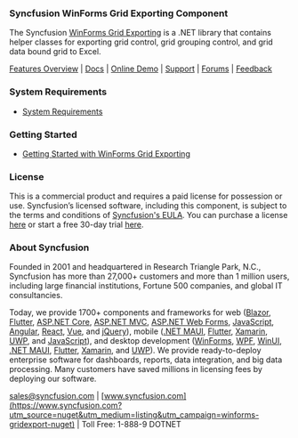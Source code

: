 ### Syncfusion WinForms Grid Exporting Component
The Syncfusion [WinForms Grid Exporting](https://www.syncfusion.com/winforms-ui-controls/grid-control?utm_source=nuget&utm_medium=listing&utm_campaign=winforms-gridexport-nuget) is a .NET library that contains helper classes for exporting grid control, grid grouping control, and grid data bound grid to Excel.

[Features Overview](https://www.syncfusion.com/winforms-ui-controls/grid-control?utm_source=nuget&utm_medium=listing&utm_campaign=winforms-gridexport-nuget) | [Docs](https://help.syncfusion.com/windowsforms/grid-control/exporting?utm_source=nuget&utm_medium=listing&utm_campaign=winforms-gridexport-nuget) | [Online Demo](https://github.com/syncfusion/winforms-demos?utm_source=nuget&utm_medium=listing&utm_campaign=winforms-gridexport-nuget) | [Support](https://support.syncfusion.com/create?utm_source=nuget&utm_medium=listing&utm_campaign=winforms-gridexport-nuget) | [Forums](https://www.syncfusion.com/forums/windowsforms?utm_source=nuget&utm_medium=listing&utm_campaign=winforms-gridexport-nuget) | [Feedback](https://www.syncfusion.com/feedback/winforms?utm_source=nuget&utm_medium=listing&utm_campaign=winforms-gridexport-nuget)

### System Requirements

* [System Requirements](https://help.syncfusion.com/windowsforms/installation/system-requirements?utm_source=nuget&utm_medium=listing&utm_campaign=winforms-gridexport-nuget)

### Getting Started

* [Getting Started with WinForms Grid Exporting](https://help.syncfusion.com/windowsforms/grid-control/exporting?utm_source=nuget&utm_medium=listing&utm_campaign=winforms-gridexport-nuget)

### License

This is a commercial product and requires a paid license for possession or use. Syncfusion’s licensed software, including this component, is subject to the terms and conditions of [Syncfusion's EULA](https://www.syncfusion.com/eula/es/?utm_source=nuget&utm_medium=listing&utm_campaign=winforms-gridexport-nuget). You can purchase a license [here](https://www.syncfusion.com/sales/products?utm_source=nuget&utm_medium=listing&utm_campaign=winforms-gridexport-nuget) or start a free 30-day trial [here](https://www.syncfusion.com/account/manage-trials/start-trials?utm_source=nuget&utm_medium=listing&utm_campaign=winforms-gridexport-nuget).

### About Syncfusion

Founded in 2001 and headquartered in Research Triangle Park, N.C., Syncfusion has more than 27,000+ customers and more than 1 million users, including large financial institutions, Fortune 500 companies, and global IT consultancies.
 
Today, we provide 1700+ components and frameworks for web ([Blazor](https://www.syncfusion.com/blazor-components?utm_source=nuget&utm_medium=listing&utm_campaign=winforms-gridexport-nuget), [Flutter](https://www.syncfusion.com/flutter-widgets?utm_source=nuget&utm_medium=listing&utm_campaign=winforms-gridexport-nuget), [ASP.NET Core](https://www.syncfusion.com/aspnet-core-ui-controls?utm_source=nuget&utm_medium=listing&utm_campaign=winforms-gridexport-nuget), [ASP.NET MVC](https://www.syncfusion.com/aspnet-mvc-ui-controls?utm_source=nuget&utm_medium=listing&utm_campaign=winforms-gridexport-nuget), [ASP.NET Web Forms](https://www.syncfusion.com/jquery/aspnet-webforms-ui-controls?utm_source=nuget&utm_medium=listing&utm_campaign=winforms-gridexport-nuget), [JavaScript](https://www.syncfusion.com/javascript-ui-controls?utm_source=nuget&utm_medium=listing&utm_campaign=winforms-gridexport-nuget), [Angular](https://www.syncfusion.com/angular-ui-components?utm_source=nuget&utm_medium=listing&utm_campaign=winforms-gridexport-nuget), [React](https://www.syncfusion.com/react-ui-components?utm_source=nuget&utm_medium=listing&utm_campaign=winforms-gridexport-nuget), [Vue](https://www.syncfusion.com/vue-ui-components?utm_source=nuget&utm_medium=listing&utm_campaign=winforms-gridexport-nuget), and [jQuery](https://www.syncfusion.com/jquery-ui-widgets?utm_source=nuget&utm_medium=listing&utm_campaign=winforms-gridexport-nuget)), mobile ([.NET MAUI](https://www.syncfusion.com/maui-controls?utm_source=nuget&utm_medium=listing&utm_campaign=winforms-gridexport-nuget), [Flutter](https://www.syncfusion.com/flutter-widgets?utm_source=nuget&utm_medium=listing&utm_campaign=winforms-gridexport-nuget), [Xamarin](https://www.syncfusion.com/xamarin-ui-controls?utm_source=nuget&utm_medium=listing&utm_campaign=winforms-gridexport-nuget), [UWP](https://www.syncfusion.com/uwp-ui-controls?utm_source=nuget&utm_medium=listing&utm_campaign=winforms-gridexport-nuget), and [JavaScript](https://www.syncfusion.com/javascript-ui-controls?utm_source=nuget&utm_medium=listing&utm_campaign=winforms-gridexport-nuget)), and desktop development ([WinForms](https://www.syncfusion.com/winforms-ui-controls?utm_source=nuget&utm_medium=listing&utm_campaign=winforms-gridexport-nuget), [WPF](https://www.syncfusion.com/wpf-controls?utm_source=nuget&utm_medium=listing&utm_campaign=winforms-gridexport-nuget), [WinUI](https://www.syncfusion.com/winui-controls?utm_source=nuget&utm_medium=listing&utm_campaign=winforms-gridexport-nuget), [.NET MAUI](https://www.syncfusion.com/maui-controls?utm_source=nuget&utm_medium=listing&utm_campaign=winforms-gridexport-nuget), [Flutter](https://www.syncfusion.com/flutter-widgets?utm_source=nuget&utm_medium=listing&utm_campaign=winforms-gridexport-nuget), [Xamarin](https://www.syncfusion.com/xamarin-ui-controls?utm_source=nuget&utm_medium=listing&utm_campaign=winforms-gridexport-nuget), and [UWP](https://www.syncfusion.com/uwp-ui-controls?utm_source=nuget&utm_medium=listing&utm_campaign=winforms-gridexport-nuget)). We provide ready-to-deploy enterprise software for dashboards, reports, data integration, and big data processing. Many customers have saved millions in licensing fees by deploying our software.

[sales@syncfusion.com](mailto:sales@syncfusion.com?Subject=Syncfusion%20WinForms%20DataGridExport-%20NuGet) | [www.syncfusion.com](https://www.syncfusion.com?utm_source=nuget&utm_medium=listing&utm_campaign=winforms-gridexport-nuget) | Toll Free: 1-888-9 DOTNET


